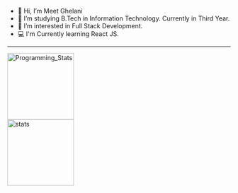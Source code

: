 - 👋 Hi, I’m Meet Ghelani
- 🌱 I’m studying B.Tech in Information Technology. Currently in Third Year. 
- 👀 I’m interested in Full Stack Development.
- 💻 I'm Currently learning React JS. 
<!---
meet2960/meet2960 is a ✨ special ✨ repository because its `README.md` (this file) appears on your GitHub profile.
You can click the Preview link to take a look at your changes.
--->
<hr>
<div style="display:grid; justify-content:space-between">
<!--  <img src="https://github-readme-streak-stats.herokuapp.com/?user=meet2960&theme=highcontrast" alt="stats" height="150px"> -->
<img src="https://github-readme-stats-eight-theta.vercel.app/api/top-langs/?username=meet2960&layout=compact&langs_count=8&hide_border=true" alt="Programming_Stats" height="150px">
  <img src="https://github-readme-streak-stats.herokuapp.com?user=meet2960" alt="stats" height="150px">
</div>

